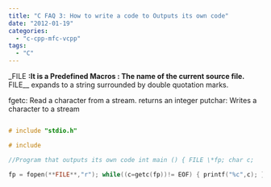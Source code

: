 ```yaml
---
title: "C FAQ 3: How to write a code to Outputs its own code"
date: "2012-01-19"
categories: 
  - "c-cpp-mfc-vcpp"
tags: 
  - "C"
---
```


\_FILE **:It is a Predefined Macros : The name of the current source file.** FILE\_\_ expands to a string surrounded by double quotation marks.

fgetc: Read a character from a stream. returns an integer putchar: Writes a character to a stream

```c

# include "stdio.h"

# include

//Program that outputs its own code int main () { FILE \*fp; char c;

fp = fopen(**FILE**,"r"); while((c=getc(fp))!= EOF) { printf("%c",c); } fclose(fp); } ```

